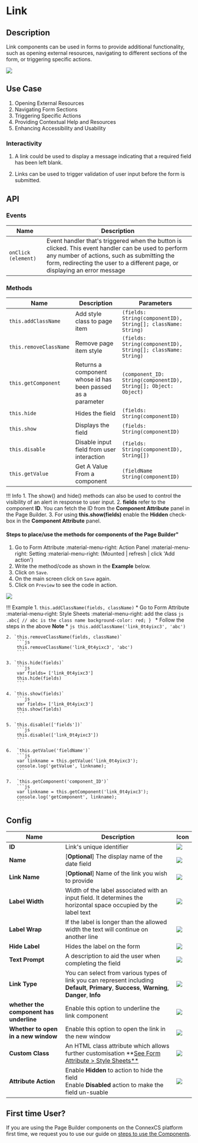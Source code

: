 # Link

## Description

Link components can be used in forms to provide additional functionality, such as opening external resources, navigating to different sections of the form, or triggering specific actions.

<img src= "/apps/components/img/link.png">

## Use Case

1. Opening External Resources
2. Navigating Form Sections
3. Triggering Specific Actions
4. Providing Contextual Help and Resources
5. Enhancing Accessibility and Usability

### Interactivity

1. A link could be used to display a message indicating that a required field has been left blank.

2. Links can be used to trigger validation of user input before the form is submitted.

## API

### Events

| **Name**| **Description**|
|---------|----------------|
| `onClick (element)`| Event handler that's triggered when the button is clicked. This event handler can be used to perform any number of actions, such as submitting the form, redirecting the user to a different page, or displaying an error message|

### Methods

| **Name**| **Description**|**Parameters**|
|---------|----------------|--------------|
|`this.addClassName`|Add style class to page item|`(fields: String(componentID), String[]; className: String)`|
|`this.removeClassName`|Remove page item style|`(fields: String(componentID), String[]; className: String)`|
|`this.getComponent`|Returns a component whose id has been passed as a parameter|`(component_ID: String(componentID), String[]; Object: Object)`|
|`this.hide`|Hides the field|`(fields: String(componentID)`|
|`this.show`|Displays the field|`(fields: String(componentID)`|
| `this.disable`| Disable input field from user interaction|`(fields: String(componentID), String[])`|
|`this.getValue`|Get A Value From a component|`(fieldName String(componentID)`|

!!! Info
    1. The show() and hide() methods can also be used to control the visibility of an alert in response to user input.
    2. **fields** refer to the component **ID**. You can fetch the ID from the **Component Attribute** panel in the Page Builder.
    3. For using **this.show(fields)** enable the **Hidden** check-box in the **Component Attribute** panel.

#### Steps to place/use the methods for components of the Page Builder"

1. Go to Form Attribute :material-menu-right: Action Panel :material-menu-right: Setting :material-menu-right: (Mounted | refresh | click 'Add action')
2. Write the method/code as shown in the **Example** below.
3. Click on `Save`.
4. On the main screen click on `Save` again.
5. Click on `Preview` to see the code in action.
<img src= "/apps/components/img/alert1.png">

!!! Example
    1. `this.addClassName(fields, className)`
          * Go to Form Attribute :material-menu-right: Style Sheets :material-menu-right: add the class
            ```js
            .abc{ // abc is the class name
            background-color: red;
            }
            ```
          * Follow the steps in the above **Note**
          * ```js
            this.addClassName('link_0t4yixc3', 'abc')
            ```

    2. `this.removeClassName(fields, className)`
        ```js
        this.removeClassName('link_0t4yixc3', 'abc')
        ```
    
    3. `this.hide(fields)`
        ```js
        var fields= ['link_0t4yixc3']
        this.hide(fields)
        ```
    
    4. `this.show(fields)`
        ```js
        var fields= ['link_0t4yixc3']
        this.show(fields)
        ```
    
    5. `this.disable(['fields'])`
        ```js
        this.disable(['link_0t4yixc3'])
        ```
    
    6.  `this.getValue('fieldName')`
        ```js
        var linkname = this.getValue('link_0t4yixc3');
        console.log('getValue', linkname);
        ```
    
    7.  `this.getComponent('component_ID')`
        ```js
        var linkname = this.getComponent('link_0t4yixc3');
        console.log('getComponent', linkname);
        ```

## Config

| **Name**|**Description**|**Icon**|
|---------|---------------|--------|
|**ID**| Link's unique identifier|<img src= "/apps/components/img/input_id.png">|
|**Name**| [**Optional**] The display name of the date field|<img src= "/apps/components/img/checkbox_name.png">|
|**Link Name**| [**Optional**] Name of the link you wish to provide|<img src= "/apps/components/img/link_linkname.png">|
|**Label Width**|Width of the label associated with an input field. It determines the horizontal space occupied by the label text|<img src= "/apps/components/img/input_labelwidth1.png">|
|**Label Wrap**| If the label is longer than the allowed width the text will continue on another line|<img src= "/apps/components/img/input_labelwrap1.png">|
|**Hide Label**| Hides the label on the form|<img src= "/apps/components/img/input_hidelabel.png">|
|**Text Prompt**| A description to aid the user when completing the field|<img src= "/apps/components/img/input_textprompt.png">|
|**Link Type**| You can select from various types of link you can represent including **Default**, **Primary**, **Success**, **Warning**, **Danger**, **Info**|<img src= "/apps/components/img/link_linktype.png">|
|**whether the component has underline**| Enable this option to underline the link component|<img src= "/apps/components/img/link_underline.png">|
|**Whether to open in a new window**| Enable this option to open the link in the new window|<img src= "/apps/components/img/link_newwindow.png">|
|**Custom Class**| An HTML class attribute which allows further customisation **[See Form Attribute > Style Sheets**](https://bani-appsection--connexcs-docs.netlify.app/apps/page-builder/#form-attribute)|<img src= "/apps/components/img/input_customclass.png">|
|**Attribute Action**| Enable **Hidden** to action to hide the field <br> Enable **Disabled** action to make the field un-suable|<img src= "/apps/components/img/link_attributeaction.png">|

## First time User?

If you are using the Page Builder components on the ConnexCS platform first time, we request you to use our guide on <a href="https://bani-appsection--connexcs-docs.netlify.app/apps/page-builder/#steps-to-use-components-in-the-page-builder" target="_blank">steps to use the Components</a>.